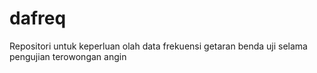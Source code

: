 # dafreq
Repositori untuk keperluan olah data frekuensi getaran benda uji selama pengujian terowongan angin
